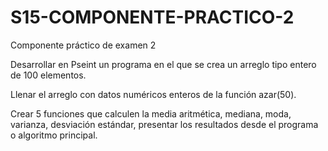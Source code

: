 # S15-COMPONENTE-PRACTICO-2
Componente práctico de examen 2

Desarrollar en Pseint un programa en el que se crea un arreglo tipo entero de 100 elementos.

Llenar el arreglo con datos numéricos enteros de la función azar(50).

Crear 5 funciones que calculen la media aritmética, mediana, moda, varianza, desviación estándar, presentar los resultados desde el programa o algoritmo  principal.

